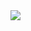 <img align="center" src="https://github-readme-stats.vercel.app/api?username=axtrough&show_icons=true&theme=github_dark" >

